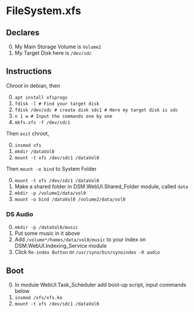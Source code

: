 # FileSystem.xfs
## Declares
0. My Main Storage Volume is `Volume2`
0. My Target Disk here is `/dev/sdc`

## Instructions
Chroot in debian, then 

0. `apt install xfsprogs`
0. `fdisk -l # Find your target disk` 
0. `fdisk /dev/sdc # create disk sdc1 # Here my target disk is sdc`
0. `n 1 w # Input the commands one by one`
0. `mkfs.xfs -f /dev/sdc1`

Then `exit` chroot,

0. `insmod xfs`
0. `mkdir /dataVol0`
0. `mount -t xfs /dev/sdc1 /dataVol0`

Then `mount -o bind` to System Folder

0. `mount -t xfs /dev/sdc1 /dataVol0`
0. Make a shared folder in DSM.WebUI.Shared_Folder module, called `data`
0. `mkdir -p /volume2/data/vol0`
0. `mount -o bind /dataVol0 /volume2/data/vol0`

### DS Audio
0. `mkdir -p /dataVol0/music`
0. Put some music in it above
0. Add `/volume*/homes/data/vol0/music` to your index on DSM.WebUI.Indexing_Service module
0. Click `Re-index Button` or `/usr/syno/bin/synoindex -R audio`


## Boot
0. In module WebUI.Task_Scheduler add boot-up script, input commands below
0. `insmod /xfs/xfs.ko`
0. `mount -t xfs /dev/sdc1 /dataVol0`
